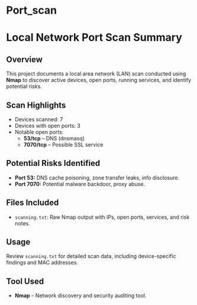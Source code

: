 # Port_scan
# Local Network Port Scan Summary

## Overview
This project documents a local area network (LAN) scan conducted using **Nmap** to discover active devices, open ports, running services, and identify potential risks.

## Scan Highlights
- Devices scanned: 7
- Devices with open ports: 3
- Notable open ports:
  - **53/tcp** – DNS (dnsmasq) 
  - **7070/tcp** – Possible SSL service

## Potential Risks Identified
- **Port 53:** DNS cache poisoning, zone transfer leaks, info disclosure.
- **Port 7070:** Potential malware backdoor, proxy abuse.

## Files Included
- `scanning.txt`: Raw Nmap output with IPs, open ports, services, and risk notes.

## Usage
Review `scanning.txt` for detailed scan data, including device-specific findings and MAC addresses.

## Tool Used
- **Nmap** – Network discovery and security auditing tool.
